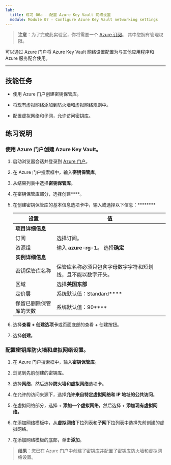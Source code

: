 ```yaml
---
lab:
  title: 练习 06a - 配置 Azure Key Vault 网络设置
  module: Module 07 - Configure Azure Key Vault networking settings
---
```



>**注意**：为了完成此实验室，你将需要一个 [Azure 订阅](https://azure.microsoft.com/en-us/free/?azure-portal=true)。 其中您拥有管理权限。 


可以通过 Azure 门户将 Azure Key Vault 网络设置配置为与其他应用程序和 Azure 服务配合使用。 

---

## 技能任务

- 使用 Azure 门户创建密钥保管库。

- 将现有虚拟网络添加到防火墙和虚拟网络规则中。

- 配置虚拟网络和子网，允许访问密钥库。

## 练习说明 

### 使用 Azure 门户创建 Azure Key Vault。

1. 启动浏览器会话并登录到 [Azure 门户](https://portal.azure.com/)。
   
2. 在 Azure 门户搜索框中，输入**密钥保管库**。

3. 从结果列表中选择**密钥保管库**。

4. 在密钥保管库部分，选择创建****。

5. 在创建密钥保管库的基本信息选项卡中，输入或选择以下信息：********
   
   |设置|值|
   |---|---|
   |**项目详细信息**|
   |订阅|选择订阅。|
   |资源组|输入 **azure-rg-1**。 选择**确定**|
   |**实例详细信息**|
   |密钥保管库名称|保管库名称必须只包含字母数字字符和短划线，且不能以数字开头。|
   |区域|选择**美国东部**|
   |定价层|系统默认值：Standard****|
   |保留已删除保管库的天数|系统默认值：90****|

7. 选择**查看 + 创建选项卡**或页面底部的查看 + 创建按钮。
  
8. 选择**创建**。

### 配置密钥库防火墙和虚拟网络设置。

1. 在 Azure 门户搜索框中，输入**密钥保管库**。

2. 浏览到先前创建的密钥库。

3. 选择**网络**，然后选择**防火墙和虚拟网络**选项卡。

4. 在允许的访问来源下，选择**允许来自特定虚拟网络和 IP 地址的公共访问**。

5. 在虚拟网络部分，选择 + **添加一个虚拟网络**，然后选择 + **添加现有虚拟网络。**

6. 在添加网络模板中，从**虚拟网络**下拉列表和**子网**下拉列表中选择先前创建的虚拟网络。

7. 在添加网络模板的底部，单击**添加**。

  > **结果**：您已在 Azure 门户中创建了密钥库并配置了密钥库防火墙和虚拟网络设置。
